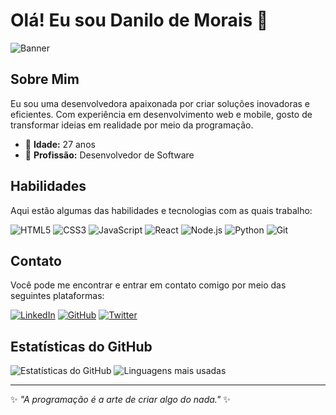 # Olá! Eu sou Danilo de Morais 👋

![Banner]([https://chatgpt.com/api/content/file-ybuQRmbVDXKMl4yShyL4sOAt])

## Sobre Mim
Eu sou uma desenvolvedora apaixonada por criar soluções inovadoras e eficientes. Com experiência em desenvolvimento web e mobile, gosto de transformar ideias em realidade por meio da programação.

- 🎂 **Idade:** 27 anos
- 💼 **Profissão:** Desenvolvedor de Software

## Habilidades
Aqui estão algumas das habilidades e tecnologias com as quais trabalho:

![HTML5](https://img.shields.io/badge/-HTML5-E34F26?style=flat-square&logo=html5&logoColor=white)
![CSS3](https://img.shields.io/badge/-CSS3-1572B6?style=flat-square&logo=css3&logoColor=white)
![JavaScript](https://img.shields.io/badge/-JavaScript-F7DF1E?style=flat-square&logo=javascript&logoColor=black)
![React](https://img.shields.io/badge/-React-61DAFB?style=flat-square&logo=react&logoColor=black)
![Node.js](https://img.shields.io/badge/-Node.js-339933?style=flat-square&logo=node.js&logoColor=white)
![Python](https://img.shields.io/badge/-Python-3776AB?style=flat-square&logo=python&logoColor=white)
![Git](https://img.shields.io/badge/-Git-F05032?style=flat-square&logo=git&logoColor=white)

## Contato
Você pode me encontrar e entrar em contato comigo por meio das seguintes plataformas:

[![LinkedIn](https://img.shields.io/badge/-LinkedIn-0077B5?style=flat-square&logo=linkedin&logoColor=white)](link_para_seu_linkedin)
[![GitHub](https://img.shields.io/badge/-GitHub-181717?style=flat-square&logo=github&logoColor=white)](link_para_seu_github)
[![Twitter](https://img.shields.io/badge/-Twitter-1DA1F2?style=flat-square&logo=twitter&logoColor=white)](link_para_seu_twitter)

## Estatísticas do GitHub
![Estatísticas do GitHub](https://github-readme-stats.vercel.app/api?username=PyDenTech&show_icons=true&theme=radical)
![Linguagens mais usadas](https://github-readme-stats.vercel.app/api/top-langs/?username=PyDenTech&layout=compact&theme=radical)

---

✨ _"A programação é a arte de criar algo do nada."_ ✨
